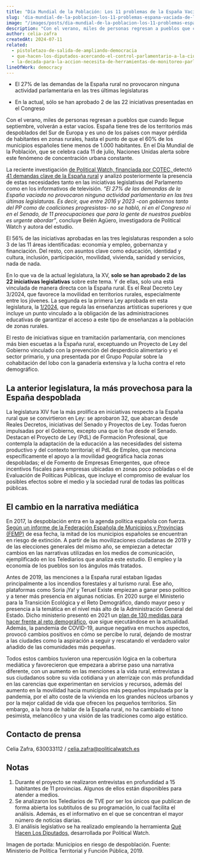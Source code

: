 ```yaml
---
title: "Día Mundial de la Población: Los 11 problemas de la España Vaciada de los que no se habla"
slug: 'dia-mundial-de-la-poblacion-los-11-problemas-espana-vaciada-de-los-que-no-se-habla'
image: "/images/posts/dia-mundial-de-la-poblacion-los-11-problemas-espana-vaciada.jpg"
description: "Con el verano, miles de personas regresan a pueblos que cuando llegue septiembre, volverán a estar vacíos. España tiene tres de los territorios más despoblados del Sur de Europa y es uno de los países con mayor pérdida de habitantes en zonas rurales, hasta el punto de que el 60% de los municipios españoles tiene menos de 1.000 habitantes. En el Día Mundial de la Población, que se celebra cada 11 de julio, Naciones Unidas alerta sobre este fenómeno de concentración urbana constante."
author: celia-zafra
createdAt: 2024-07-11
related:
  - pistoletazo-de-salida-de-ampliando-democracia
  - que-hacen-los-diputados-acercando-el-control-parlamentario-a-la-ciudadania
  - la-decada-para-la-accion-necesita-de-herramientas-de-monitoreo-parlamentario-novedades-en-parlamento-2030
lineOfWork: democracy
---
```


- El 27% de las demandas de la España rural no provocaron ninguna actividad parlamentaria en las tres últimas legislaturas

- En la actual, sólo se han aprobado 2 de las 22 iniciativas presentadas en el Congreso

Con el verano, miles de personas regresan a pueblos que cuando llegue septiembre, volverán a estar vacíos. España tiene tres de los territorios más despoblados del Sur de Europa y es uno de los países con mayor pérdida de habitantes en zonas rurales, hasta el punto de que el 60% de los municipios españoles tiene menos de 1.000 habitantes. En el Día Mundial de la Población, que se celebra cada 11 de julio, Naciones Unidas alerta sobre este fenómeno de concentración urbana constante.

La reciente investigación [de Political Watch, financiada por COTEC, ](https://cotec.es/proyectos-cpt/la-atencion-a-las-demandas-de-la-espana-rural/)detectó[ 41 demandas clave de la España rural](https://demandasespanarural.cotec.es/) y analizó posteriormente la presencia de estas necesidades tanto en las iniciativas legislativas del Parlamento como en los informativos de televisión. _“El 27% de las demandas de la España vaciada no provocaron ninguna actividad parlamentaria en las tres últimas legislaturas. Es decir, que entre 2016 y 2023 -con gobiernos tanto del PP como de coaliciones progresistas- no se habló, ni en el Congreso ni en el Senado, de 11 preocupaciones que para la gente de nuestros pueblos es urgente abordar”_, concluye Belén Agüero, investigadora de Political Watch y autora del estudio. 

El 56% de las iniciativas aprobadas en las tres legislaturas responden a solo 3 de las 11 áreas identificadas: economía y empleo, gobernanza y financiación. Del resto, con asuntos clave como educación, identidad y cultura, inclusión, participación, movilidad, vivienda, sanidad y servicios, nada de nada.

En lo que va de la actual legislatura, la XV, **solo se han aprobado 2 de las 22 iniciativas legislativas** sobre este tema. Y de ellas, solo una está vinculada de manera directa con la España rural. Es el Real Decreto Ley 3/2024, que favorece la movilidad en territorios rurales, especialmente entre los jóvenes. La segunda es la primera Ley aprobada en esta legislatura, la [1/2024,](https://www.boe.es/diario_boe/txt.php?id=BOE-A-2024-11613) que regula las enseñanzas artísticas superiores y que incluye un punto vinculado a la obligación de las administraciones educativas de garantizar el acceso a este tipo de enseñanzas a la población de zonas rurales. 

El resto de iniciativas sigue en tramitación parlamentaria, con menciones más bien escuetas a la España rural, exceptuando un Proyecto de Ley del Gobierno vinculado con la prevención del desperdicio alimentario y el sector primario, y una presentada por el Grupo Popular sobre la cohabitación del lobo con la ganadería extensiva y la lucha contra el reto demográfico.

## La anterior legislatura, la más provechosa para la España despoblada

La legislatura XIV fue la más prolífica en iniciativas respecto a la España rural que se convirtieron en Ley: se aprobaron 32, que abarcan desde Reales Decretos, iniciativas del Senado y Proyectos de Ley. Todas fueron impulsadas por el Gobierno, excepto una que lo fue desde el Senado. Destacan el Proyecto de Ley (PdL) de Formación Profesional, que contempla la adaptación de la educación a las necesidades del sistema productivo y del contexto territorial; el PdL de Empleo, que menciona específicamente el apoyo a la movilidad geográfica hacia zonas despobladas; el de Fomento de Empresas Emergentes, que ofrece incentivos fiscales para empresas ubicadas en zonas poco pobladas o el de Evaluación de Políticas Públicas, que incluye el compromiso de evaluar los posibles efectos sobre el medio y la sociedad rural de todas las políticas públicas.

## El cambio en la narrativa mediática

En 2017, la despoblación entra en la agenda política española con fuerza. [Según un informe de la Federación Española de Municipios y Provincias (FEMP)](https://www.femp.es/sites/default/files/doc_despob_definitivo_0_0.pdf) de esa fecha, la mitad de los municipios españoles se encuentran en riesgo de extinción. A partir de las movilizaciones ciudadanas de 2019 y de las elecciones generales del mismo año, se empiezan a detectar cambios en las narrativas utilizadas en los medios de comunicación, ejemplificado en los Telediarios que analiza este estudio. El empleo y la economía de los pueblos son los ángulos más tratados. 

Antes de 2019, las menciones a la España rural estaban ligadas principalmente a los incendios forestales y al turismo rural. Ese año, plataformas como Soria ¡Ya! y Teruel Existe empiezan a ganar peso político y a tener más presencia en algunas noticias. En 2020 surge el Ministerio para la Transición Ecológica y el Reto Demográfico, dando mayor peso y presencia a la temática en el nivel más alto de la Administración General del Estado. Dicho ministerio presentó en 2021 un [plan de 130 medidas para hacer frente al reto demográfico](https://www.miteco.gob.es/content/dam/miteco/es/reto-demografico/temas/240628_MEMORIA%20DE%20ACTUACIONES%20DEL%20PLAN%20130_2021_2023.pdf), que sigue ejecutándose en la actualidad. Además, la pandemia de COVID-19, aunque negativa en muchos aspectos, provocó cambios positivos en cómo se percibe lo rural, dejando de mostrar a las ciudades como la aspiración a seguir y rescatando el verdadero valor añadido de las comunidades más pequeñas.

Todos estos cambios tuvieron una repercusión lógica en la cobertura mediática y favorecieron que empezara a abrirse paso una narrativa diferente, con un aumento en las menciones a la vida rural, entrevistas a sus ciudadanos sobre su vida cotidiana y un aterrizaje con más profundidad en las carencias que experimentan en servicios y recursos, además del aumento en la movilidad hacia municipios más pequeños impulsada por la pandemia, por el alto coste de la vivienda en los grandes núcleos urbanos y por la mejor calidad de vida que ofrecen los pequeños territorios. Sin embargo, a la hora de hablar de la España rural, no ha cambiado el tono pesimista, melancólico y una visión de las tradiciones como algo estático. 

## Contacto de prensa

Celia Zafra, 630033112 / <celia.zafra@politicalwatch.es>

## Notas

1. Durante el proyecto se realizaron entrevistas en profundidad a 15 habitantes de 11 provincias. Algunos de ellos están disponibles para atender a medios.
2. Se analizaron los Telediarios de TVE por ser los únicos que publican de forma abierta los subtítulos de su programación, lo cual facilita el análisis. Además, es el informativo en el que se concentran el mayor número de noticias diarias.
3. El análisis legislativo se ha realizado empleando la herramienta [Qué Hacen Los Diputados,](https://quehacenlosdiputados.es/) desarrollada por Political Watch.


Imagen de portada: Municipios en riesgo de despoblación. Fuente: Ministerio de Política Territorial y Función Pública, 2019.
